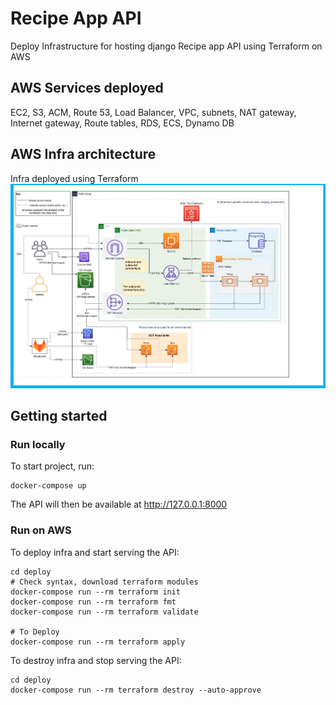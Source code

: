 # Recipe App API

Deploy Infrastructure for hosting django Recipe app API using Terraform on AWS

## AWS Services deployed
EC2, S3, ACM, Route 53, Load Balancer, VPC, subnets, NAT gateway, Internet gateway, Route tables, RDS, ECS, Dynamo DB

## AWS Infra architecture
Infra deployed using Terraform
![alt text](./deploy/aws_recipe_app_arch.png?raw=true "AWS Arch")

## Getting started

### Run locally
To start project, run:

```
docker-compose up
```

The API will then be available at http://127.0.0.1:8000

### Run on AWS
To deploy infra and start serving the API:
```
cd deploy
# Check syntax, download terraform modules
docker-compose run --rm terraform init 
docker-compose run --rm terraform fmt 
docker-compose run --rm terraform validate

# To Deploy
docker-compose run --rm terraform apply
```

To destroy infra and stop serving the API:
```
cd deploy
docker-compose run --rm terraform destroy --auto-approve

```
